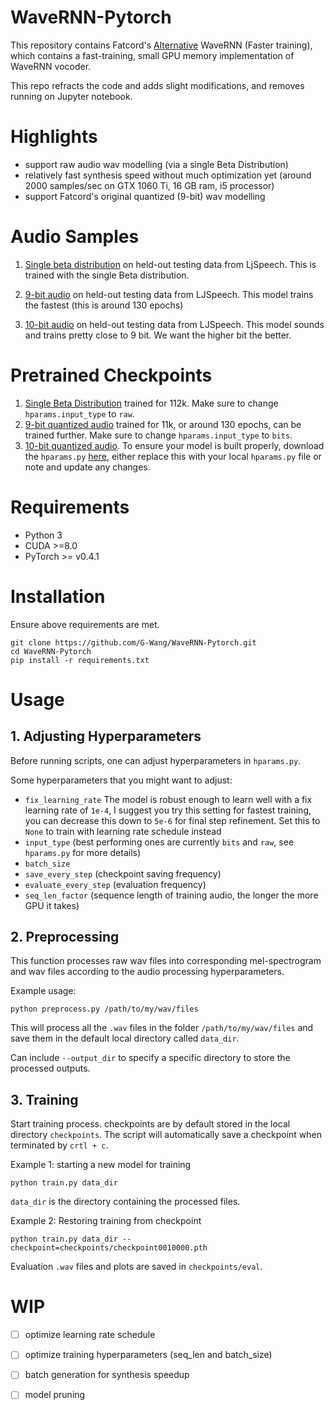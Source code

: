 # WaveRNN-Pytorch
This repository contains Fatcord's [Alternative](https://github.com/fatchord/WaveRNN) WaveRNN (Faster training), which contains a fast-training, small GPU memory implementation of WaveRNN vocoder.

This repo refracts the code and adds slight modifications, and removes running on Jupyter notebook.
# Highlights
* support raw audio wav modelling (via a single Beta Distribution)
* relatively fast synthesis speed without much optimization yet (around 2000 samples/sec on GTX 1060 Ti, 16 GB ram, i5 processor)
* support Fatcord's original quantized (9-bit) wav modelling

# Audio Samples
1. [Single beta distribution](https://soundcloud.com/gary-wang-23/sets/wavernn-samples) on held-out testing data from LjSpeech. This is trained with the single Beta distribution.

2. [9-bit audio](https://soundcloud.com/gary-wang-23/sets/wave_rnn_9_bit_11k_step) on held-out testing data from LJSpeech. This model trains the fastest (this is around 130 epochs)

3. [10-bit audio](https://soundcloud.com/gary-wang-23/sets/wavernn-pytorch-10-bit-raw-audio-200k) on held-out testing data from LJSpeech. This model sounds and trains pretty close to 9 bit. We want the higher bit the better.

# Pretrained Checkpoints
1. [Single Beta Distribution](https://drive.google.com/open?id=138i0MtEkDqLM6fmBniQloEMtMlCHgJha) trained for 112k. Make sure to change `hparams.input_type` to `raw`.
2. [9-bit quantized audio](https://drive.google.com/open?id=114Xk3P9dD-_e2W8jmiKSpOX1UGb7qem3) trained for 11k, or around 130 epochs, can be trained further. Make sure to change `hparams.input_type` to `bits`.
3. [10-bit quantized audio](https://drive.google.com/open?id=1djWm62tHIndopyS5spkHf68lI6-h5a3H). To ensure your model is built properly, download the `hparams.py` [here](https://drive.google.com/open?id=1nXSW4u01bEbUkRW4Vd3IQ6soBAXPg6aw), either replace this with your local `hparams.py` file or note and update any changes.




# Requirements
* Python 3
* CUDA >=8.0
* PyTorch >= v0.4.1

# Installation
Ensure above requirements are met.

```
git clone https://github.com/G-Wang/WaveRNN-Pytorch.git
cd WaveRNN-Pytorch
pip install -r requirements.txt
```

# Usage
## 1. Adjusting Hyperparameters
Before running scripts, one can adjust hyperparameters in `hparams.py`.

Some hyperparameters that you might want to adjust:
* `fix_learning_rate` The model is robust enough to learn well with a fix learning rate of `1e-4`, I suggest you try this setting for fastest training, you can decrease this down to `5e-6` for final step refinement. Set this to `None` to train with learning rate schedule instead
* `input_type` (best performing ones are currently `bits` and `raw`, see `hparams.py` for more details)
* `batch_size`
* `save_every_step` (checkpoint saving frequency)
* `evaluate_every_step` (evaluation frequency)
* `seq_len_factor` (sequence length of training audio, the longer the more GPU it takes)
## 2. Preprocessing
This function processes raw wav files into corresponding mel-spectrogram and wav files according to the audio processing hyperparameters.

Example usage:
```
python preprocess.py /path/to/my/wav/files
```
This will process all the `.wav` files in the folder `/path/to/my/wav/files` and save them in the default local directory called `data_dir`.

Can include `--output_dir` to specify a specific directory to store the processed outputs.

## 3. Training
Start training process. checkpoints are by default stored in the local directory `checkpoints`.
The script will automatically save a checkpoint when terminated by `crtl + c`.


Example 1: starting a new model for training
```
python train.py data_dir
```
`data_dir` is the directory containing the processed files.

Example 2: Restoring training from checkpoint
```
python train.py data_dir --checkpoint=checkpoints/checkpoint0010000.pth
```
Evaluation `.wav` files and plots are saved in `checkpoints/eval`.

# WIP
- [ ] optimize learning rate schedule
- [ ] optimize training hyperparameters (seq_len and batch_size)
- [ ] batch generation for synthesis speedup
- [ ] model pruning








